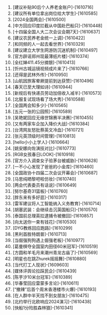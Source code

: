 
1. [建议补贴90后个人养老金账户]-[1610716]
1. [建议所有单位拿出岗位给大学生]-[1610585]
1. [2024全国两会]-[1610500]
1. [中方回应印度拦截从中国赴巴船只]-[1610448]
1. [十四届全国人大二次会议会期7天]-[1610637]
1. [建议农民养老金统一上调]-[1610422]
1. [和同频的人一起去看世界]-[1610329]
1. [建议建立大学生网游防沉迷机制]-[1610497]
1. [官方辟谣郑州现最薄纸片楼]-[1610374]
1. [全红婵411.45分摘银]-[1610413]
1. [忻州古城运镜视频成片来了]-[1610766]
1. [还得是武林外传]-[1610950]
1. [山航因旅客晕厥提前到达获赞]-[1610496]
1. [春天已至大理如诗]-[1610944]
1. [新规后有快递员劳动加倍收入减半]-[1610573]
1. [北服复试现场看了场大秀]-[1610588]
1. [全国两会知多少]-[1610565]
1. [五元一张的公园照]-[1610589]
1. [吴艳妮回应无缘世锦赛半决赛]-[1610455]
1. [又有两家车企加入降价大战]-[1610384]
1. [台湾网友怒批蔡英文冷血]-[1610721]
1. [张元英顶级时间管理]-[1610813]
1. [hello小小上学人]-[1610664]
1. [姚安娜向佐演技对比]-[1610773]
1. [RGB女孩春日LOOK]-[1610918]
1. [官方介入调查女子验茅台被威胁]-[1610628]
1. [一不小心发现了爸爸的小金库]-[1610460]
1. [全国政协十四届二次会议开幕会]-[1610687]
1. [马思纯晒黎吧啦仿妆]-[1610740]
1. [两会代表委员有话说]-[1610649]
1. [努尔基奇31篮板]-[1610760]
1. [胖东来有多好逛]-[1610317]
1. [雷军建议将人工智能纳入义务教育]-[1610714]
1. [胡塞武装：会继续击沉英国船只]-[1610570]
1. [泰国前总理英拉逮捕令被撤回]-[1610857]
1. [向太送你一束有钱花]-[1610530]
1. [DYG教练回应跑路]-[1610299]
1. [黑利首胜特朗普]-[1610713]
1. [当倔强狗狗遇上倔强老板]-[1610977]
1. [葛曼棋夺全国室内田径60米冠军]-[1610519]
1. [方圆和羊毛月来潮州青龙古庙了]-[1610569]
1. [明星也在跳Zhurek摇摇舞]-[1610880]
1. [当代打工人现状]-[1609603]
1. [媒体评舆论拉踩民企]-[1610439]
1. [陈芋汐10米台冠军]-[1610389]
1. [华春莹回应雷蒙多言论]-[1610611]
1. [“撤辣”后首个周末香港楼市火爆]-[1610193]
1. [在人群中半天找不到女朋友]-[1610475]
1. [北约举行北欧响应2024演习]-[1610438]
1. [快船1分险胜森林狼]-[1610341]